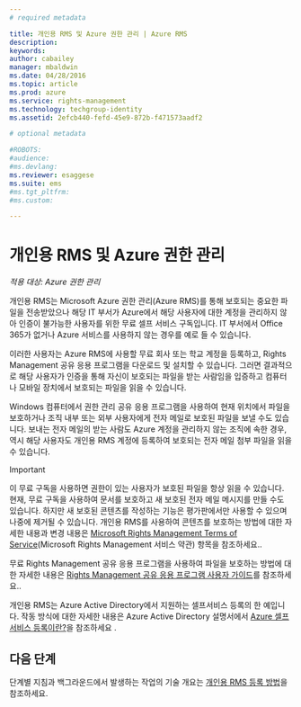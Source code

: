 ```yaml
---
# required metadata

title: 개인용 RMS 및 Azure 권한 관리 | Azure RMS
description:
keywords:
author: cabailey
manager: mbaldwin
ms.date: 04/28/2016
ms.topic: article
ms.prod: azure
ms.service: rights-management
ms.technology: techgroup-identity
ms.assetid: 2efcb440-fefd-45e9-872b-f471573aadf2

# optional metadata

#ROBOTS:
#audience:
#ms.devlang:
ms.reviewer: esaggese
ms.suite: ems
#ms.tgt_pltfrm:
#ms.custom:

---
```


# 개인용 RMS 및 Azure 권한 관리

*적용 대상: Azure 권한 관리*

개인용 RMS는 Microsoft Azure 권한 관리(Azure RMS)를 통해 보호되는 중요한 파일을 전송받았으나 해당 IT 부서가 Azure에서 해당 사용자에 대한 계정을 관리하지 않아 인증이 불가능한 사용자를 위한 무료 셀프 서비스 구독입니다. IT 부서에서 Office 365가 없거나 Azure 서비스를 사용하지 않는 경우를 예로 들 수 있습니다.

이러한 사용자는 Azure RMS에 사용할 무료 회사 또는 학교 계정을 등록하고, Rights Management 공유 응용 프로그램을 다운로드 및 설치할 수 있습니다. 그러면 결과적으로 해당 사용자가 인증을 통해 자신이 보호되는 파일을 받는 사람임을 입증하고 컴퓨터나 모바일 장치에서 보호되는 파일을 읽을 수 있습니다.

Windows 컴퓨터에서 권한 관리 공유 응용 프로그램을 사용하여 현재 위치에서 파일을 보호하거나 조직 내부 또는 외부 사용자에게 전자 메일로 보호된 파일을 보낼 수도 있습니다. 보내는 전자 메일의 받는 사람도 Azure 계정을 관리하지 않는 조직에 속한 경우, 역시 해당 사용자도 개인용 RMS 계정에 등록하여 보호되는 전자 메일 첨부 파일을 읽을 수 있습니다.

> [!IMPORTANT]
> 이 무료 구독을 사용하면 권한이 있는 사용자가 보호된 파일을 항상 읽을 수 있습니다. 현재, 무료 구독을 사용하여 문서를 보호하고 새 보호된 전자 메일 메시지를 만들 수도 있습니다. 하지만 새 보호된 콘텐츠를 작성하는 기능은 평가판에서만 사용할 수 있으며 나중에 제거될 수 있습니다. 개인용 RMS를 사용하여 콘텐츠를 보호하는 방법에 대한 자세한 내용과 변경 내용은 [Microsoft Rights Management Terms of Service](https://portal.aadrm.com/Legal/Service)(Microsoft Rights Management 서비스 약관) 항목을 참조하세요..

무료 Rights Management 공유 응용 프로그램을 사용하여 파일을 보호하는 방법에 대한 자세한 내용은 [Rights Management 공유 응용 프로그램 사용자 가이드](../rms-client/sharing-app-user-guide.md)를 참조하세요..

개인용 RMS는 Azure Active Directory에서 지원하는 셀프서비스 등록의 한 예입니다. 작동 방식에 대한 자세한 내용은 Azure Active Directory 설명서에서 [Azure 셀프서비스 등록이란?](/active-directory/active-directory-self-service-signup)을 참조하세요 . 

## 다음 단계
단계별 지침과 백그라운드에서 발생하는 작업의 기술 개요는 [개인용 RMS 등록 방법](rms-for-individuals-user-sign-up.md)을 참조하세요. 



<!--HONumber=Apr16_HO4-->


